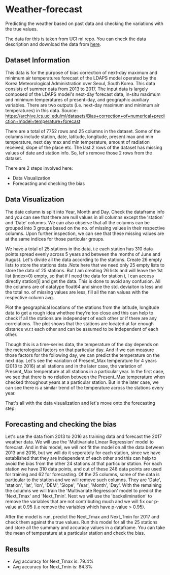 # Weather-forecast
Predicting the weather based on past data and checking the variations with the true values.

The data for this is taken from UCI ml repo. You can check the data description and download the data from [here](https://archive.ics.uci.edu/ml/datasets/Bias+correction+of+numerical+prediction+model+temperature+forecast).

## Dataset Information
This data is for the purpose of bias correction of next-day maximum and minimum air temperatures forecast of the LDAPS model operated by the Korea Meteorological Administration over Seoul, South Korea. This data consists of summer data from 2013 to 2017. The input data is largely composed of the LDAPS model's next-day forecast data, in-situ maximum and minimum temperatures of present-day, and geographic auxiliary variables. There are two outputs (i.e. next-day maximum and minimum air temperatures) in this data.
Source: https://archive.ics.uci.edu/ml/datasets/Bias+correction+of+numerical+prediction+model+temperature+forecast

There are a total of 7752 rows and 25 columns in the dataset. Some of the columns include station, date, latitude, longitude, present max and min temperature, next day max and min temperature, amount of radiation received, slope of the place etc. The last 2 rows of the dataset has missing values of date and station info. So, let's remove those 2 rows from the dataset. 

There are 2 steps involved here:
- Data Visualization
- Forecasting and checking the bias

## Data Visualization
The date column is split into Year, Month and Day. Check the dataframe info and you can see that there are null values in all columns except the 'station' and 'Date' columns. We can also observe that all the columns can be grouped into 3 groups based on the no. of missing values in their respective columns. Upon further inspection, we can see that these missing values are at the same indices for those particular groups.

We have a total of 25 stations in the data, i.e each station has 310 data points spread evenly across 5 years and between the months of June and August. Let's divide all the data according to the stations. Create 26 empty lists to store the stations data .Note here that we need only 25 empty lists to store the data of 25 stations. But I am creating 26 lists and will leave the 1st list (index=0) empty, so that if I need the data for station i, I can access directly station[i] and get the data. This is done to avoid any confusion. All the columns are of datatype float64 and since the std. deviaiton is less and the total no. of missing values are less, fill all the nan values with the respective column avg.

Plot the geographical locations of the stations from the latitude, longitude data to get a rough idea whethee they're too close and this can help to check if all the stations are independent of each other or if there are any correlations. The plot shows that the stations are located at far enough distance w.r.t each other and can be assumed to be independent of each other. 

Though this is a time-series data, the temperature of the day depends on the meterological factors on that particular day. And if we can measure those factors for the following day, we can predict the temperature on the next day. Let's see the variation of Present_Max temperature for 4 years (2013 to 2016) at all stations and in the later case, the variation of Present_Max temperature at all stations in a particular year. In the first case, we see that there is no relation between the Present_Max temperature when checked throughout years at a particular station. But in the later case, we can see there is a similar trend of the temperature across the stations every year.

That's all with the data visualization and let's move onto the forecasting step.

## Forecasting and checking the bias
Let's use the data from 2013 to 2016 as training data and forecast the 2017 weather data. We will use the 'Multivariate Linear Regression' model to forecast. And in this model, we will not fit the model on all the data between 2013 and 2016, but we will do it seperately for each station, since we have established that they are independent of each other and this can help to avoid the bias from the other 24 stations at that particular station. For each station we have 310 data points, and out of these 248 data points are used for training and 62 for forecasting. Of the 25 columns, some of the data is particular to the station and we will remove such columns. They are 'Date', 'station', 'lat', 'lon', 'DEM', 'Slope', 'Year', 'Month', 'Day'. With the remaining the columns we will train the 'Multivariate Regression' model to predict the 'Next_Tmax' and 'Next_Tmin'. Next we will use the 'backelimination' to remove the variables that are not contributing much and we will fix our p-value at 0.95 (i.e remove the variables which have p-value > 0.95).

After the model is run, predict the Next_Tmax and Next_Tmin for 2017 and check them against the true values. Run this model for all the 25 stations and store all the summary and accuracy values in a dataframe. You can take the mean of temperature at a particular station and check the bias.

## Results
- Avg accuracy for Next_Tmax is: 79.4%
- Avg accuracy for Next_Tmin is: 84.3%













